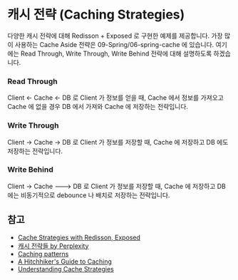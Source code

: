 # 캐시 전략 (Caching Strategies)

다양한 캐시 전략에 대해 Redisson + Exposed 로 구현한 예제를 제공합니다. 가장 많이 사용하는 Cache Aside 전략은 09-Spring/06-spring-cache 에 있습니다. 여기에는 Read Through, Write Through, Write Behind 전략에 대해 설명하도록 하겠습니다.

### Read Through

Client <- Cache <- DB 로 Client 가 정보를 얻을 때, Cache 에서 정보를 가져오고 Cache 에 없을 경우 DB 에서 가져와 Cache 에 저장하는 전략입니다.

### Write Through

Client -> Cache -> DB 로 Client 가 정보를 저장할 때, Cache 에 저장하고 DB 에도 저장하는 전략입니다.

### Write Behind

Client -> Cache ---> DB 로 Client 가 정보를 저장할 때, Cache 에 저장하고 DB 에는 비동기적으로 debounce 나 배치로 저장하는 전략입니다.

## 참고

- [Cache Strategies with Redisson, Exposed](https://speakerdeck.com/debop/cache-strategies-with-redisson-and-exposed)
- [캐시 전략들 by Perplexity](https://www.perplexity.ai/search/kaesi-jeonryagdeulyi-teugjinge-JAF35te5SnWTUBsQg5JGSg)
- [Caching patterns](https://docs.aws.amazon.com/whitepapers/latest/database-caching-strategies-using-redis/caching-patterns.html)
- [A Hitchhiker's Guide to Caching](https://hazelcast.com/blog/a-hitchhikers-guide-to-caching-patterns/)
- [Understanding Cache Strategies](https://www.linkedin.com/pulse/decoding-cache-chronicles-understanding-strategies-aside-gopal-kb9kf/)
